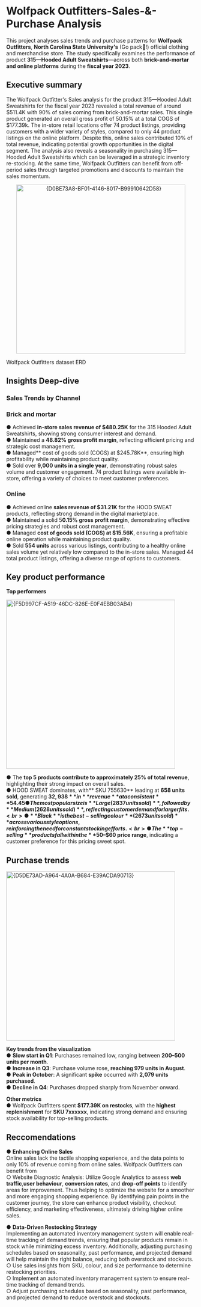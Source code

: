 # Wolfpack Outfitters-Sales-&-Purchase Analysis
This project analyses sales trends and purchase patterns for **Wolfpack Outfitters**, **North Carolina State University's** (Go pack🐺!) official clothing and merchandise store. The study specifically examines the performance of product **315—Hooded Adult Sweatshirts**—across both **brick-and-mortar and online platforms** during the **fiscal year 2023**.

## Executive summary
The Wolfpack Outfitter's Sales analysis for the product 315—Hooded Adult Sweatshirts for the fiscal year 2023 revealed a total revenue of around $511.4K with 90% of sales coming from brick-and-mortar sales. This single product generated an overall gross profit of 50.15%
at a total COGS of $177.39k. The in-store retail locations offer 74 product listings, providing customers with a wider variety of styles, compared to only 44 product listings on the online platform. Despite this, online sales contributed 10% of total revenue, indicating potential growth opportunities in the digital segment. The analysis also reveals a seasonality in purchasing 315—Hooded Adult Sweatshirts which can be leveraged in a strategic inventory re-stocking. At the same time, Wolfpack Outfitters can benefit from off-period sales through targeted promotions and discounts to maintain the sales momentum.

<div align="center">
    <img width="450"  alt="{D0BE73A8-BF01-4146-8017-B99910642D58}" src="https://github.com/user-attachments/assets/3a6c87b4-7751-43e5-ad38-b0cd27d69176" />
</div>

Wolfpack Outfitters dataset ERD

## Insights Deep-dive 
### Sales Trends by Channel
### Brick and mortar 
● Achieved **in-store sales revenue of $480.25K** for the 315 Hooded Adult Sweatshirts, showing strong consumer interest and demand.<br>
● Maintained a **48.82% gross profit margin**, reflecting efficient pricing and strategic cost management.<br>
● Managed** cost of goods sold (COGS) at $245.78K**, ensuring high profitability while maintaining product quality.<br>
● Sold over **9,000 units in a single year**, demonstrating robust sales volume and customer engagement.
74 product listings were available in-store, offering a variety of choices to meet customer preferences.

### Online 
● Achieved online **sales revenue of $31.21K** for the HOOD SWEAT products, reflecting strong demand in the digital marketplace.<br>
● Maintained a solid 5**0.15% gross profit margin**, demonstrating effective pricing strategies and robust cost management.<br>
● Managed **cost of goods sold (COGS) at $15.56K**, ensuring a profitable online operation while maintaining product quality.<br>
● Sold **554 units** across various listings, contributing to a healthy online sales volume yet relatively low compared to the in-store sales.
Managed 44 total product listings, offering a diverse range of options to customers.

## Key product performance
**Top performers**

<div align="left">
<img width="450" alt="{F5D997CF-A519-46DC-826E-E0F4EBB03AB4}" src="https://github.com/user-attachments/assets/d25ba285-1085-46a2-a846-013cfbb0b8f3" />
</div>

● The **top 5 products contribute to approximately 25% of total revenue**, highlighting their strong impact on overall sales.<br>
● HOOD SWEAT dominates, with** SKU 755630** leading at **658 units sold**, generating **$32,938** in **revenue** at a consistent **54.45% gross profit margin**.<br>
● The most popular size is **Large (2837 units sold)**, followed by **Medium (2628 units sold)**, reflecting customer demand for larger fits.<br>
● **Black** is the best-selling colour **(2673 units sold)** across various style options, reinforcing the need for constant stocking efforts.<br>
● The **top-selling** products fall within the **$50–$60 price range**, indicating a customer preference for this pricing sweet spot.

## Purchase trends

<div align="left">
<img width="450" alt="{D5DE73AD-A964-4A0A-B684-E39ACDA90713}" src="https://github.com/user-attachments/assets/cb849c46-25db-4ffc-bb21-fc882e8e314f" />
</div>

**Key trends from the visualization**<br>
● **Slow start in Q1**: Purchases remained low, ranging between **200–500 units per month**.<br>
● **Increase in Q3**: Purchase volume rose, **reaching 979 units in August**.<br>
● **Peak in October**: A significant **spike** occurred with **2,079 units purchased**.<br>
● **Decline in Q4**: Purchases dropped sharply from November onward.<br>

**Other metrics** <br>
● Wolfpack Outfitters spent **$177.39K on restocks**, with the **highest replenishment** for **SKU 7xxxxxx**, indicating strong demand and ensuring stock availability for top-selling products.

## Reccomendations 
● **Enhancing Online Sales** <br>
Online sales lack the tactile shopping experience, and the data points to only 10% of revenue coming from online sales. Wolfpack Outfitters can benefit from <br>
    ○ Website Diagnostic Analysis: Utilize Google Analytics to assess **web traffic**,**user behaviour**, **conversion rates**, and **drop-off points** to identify areas for improvement. Thus 
    helping to optimize the website for a smoother and more engaging shopping experience. By identifying pain points in the customer journey, the store can enhance product visibility, checkout efficiency, and marketing effectiveness, ultimately driving higher online sales.<br>

● **Data-Driven Restocking Strategy** <br>
Implementing an automated inventory management system will enable real-time tracking of demand trends, ensuring that popular products remain in stock while minimizing excess inventory. Additionally, adjusting purchasing schedules based on seasonality, past performance, and projected demand will help maintain the right balance, reducing both overstock and stockouts.
     ○ Use sales insights from SKU, colour, and size performance to determine restocking priorities.<br>
     ○ Implement an automated inventory management system to ensure real-time tracking of demand trends.<br>
     ○ Adjust purchasing schedules based on seasonality, past performance, and projected demand to reduce overstock and stockouts.<br>

